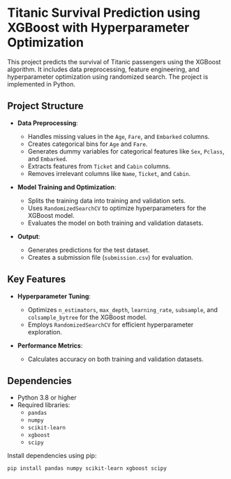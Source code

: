 # Titanic Survival Prediction using XGBoost with Hyperparameter Optimization

This project predicts the survival of Titanic passengers using the XGBoost algorithm. It includes data preprocessing, feature engineering, and hyperparameter optimization using randomized search. The project is implemented in Python.

## Project Structure

- **Data Preprocessing**:
  - Handles missing values in the `Age`, `Fare`, and `Embarked` columns.
  - Creates categorical bins for `Age` and `Fare`.
  - Generates dummy variables for categorical features like `Sex`, `Pclass`, and `Embarked`.
  - Extracts features from `Ticket` and `Cabin` columns.
  - Removes irrelevant columns like `Name`, `Ticket`, and `Cabin`.

- **Model Training and Optimization**:
  - Splits the training data into training and validation sets.
  - Uses `RandomizedSearchCV` to optimize hyperparameters for the XGBoost model.
  - Evaluates the model on both training and validation datasets.

- **Output**:
  - Generates predictions for the test dataset.
  - Creates a submission file (`submission.csv`) for evaluation.

## Key Features

- **Hyperparameter Tuning**:
  - Optimizes `n_estimators`, `max_depth`, `learning_rate`, `subsample`, and `colsample_bytree` for the XGBoost model.
  - Employs `RandomizedSearchCV` for efficient hyperparameter exploration.

- **Performance Metrics**:
  - Calculates accuracy on both training and validation datasets.

## Dependencies

- Python 3.8 or higher
- Required libraries:
  - `pandas`
  - `numpy`
  - `scikit-learn`
  - `xgboost`
  - `scipy`

Install dependencies using pip:

```bash
pip install pandas numpy scikit-learn xgboost scipy
